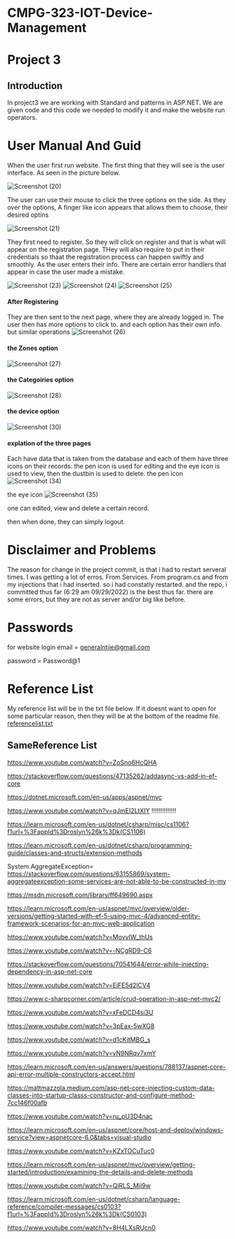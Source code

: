 # CMPG-323-IOT-Device-Management

# Project 3

## Introduction
In project3 we are working with Standard and patterns in ASP.NET.
We are given code and this code we needed to modify it and make the website run operators.


# User Manual And Guid

When the user first run website. The first thing that they will see is the user interface.
As seen in the picture below.

![Screenshot (20)](https://user-images.githubusercontent.com/73006104/192936466-111d64a1-acc9-4746-8650-bd15c576397b.png)



The user can use their mouse to click the three options on the side.
As they over the options, A finger like icon appears that allows them to choose, their desired optins


![Screenshot (21)](https://user-images.githubusercontent.com/73006104/192936423-2a02b581-48fe-4893-9f48-e25aad33c0d2.png)


They first need to register.
So they will click on register and that is what will appear on the registration page.
THey will also require to put in their credentials so thaat the registration process can happen swiftly and smoothly. 
As the user enters their info. There are certain error handlers that appear in case the user made a mistake.

![Screenshot (23)](https://user-images.githubusercontent.com/73006104/192936906-e6d0f209-edaa-4411-89b8-a824829687c9.png)
![Screenshot (24)](https://user-images.githubusercontent.com/73006104/192936932-a397a8bd-35c2-4c0f-91c3-212a8795a19d.png)
![Screenshot (25)](https://user-images.githubusercontent.com/73006104/192936942-d4668c52-5d1f-44e4-af93-3ae2c27c3cbd.png)

#### After Registering
They are then sent to the next page, where they are already logged in.
The user then has more options to click to.
and each option has their own info.
but similar operations
![Screenshot (26)](https://user-images.githubusercontent.com/73006104/192937134-9cafb56b-8881-4958-b5e5-c9db89e8b70d.png)

#### the Zones option
![Screenshot (27)](https://user-images.githubusercontent.com/73006104/192937175-e5fb567d-077b-45fe-86c8-5c6a16504b9b.png)

#### the Categoiries option
![Screenshot (28)](https://user-images.githubusercontent.com/73006104/192937201-5831cfad-77bc-41df-a7b3-330da3b16fb3.png)

#### the device option

![Screenshot (30)](https://user-images.githubusercontent.com/73006104/192937258-1e5cba99-0c8a-47f3-828c-4bc30ef00a1f.png)

#### explation of the three pages
Each have data that is taken from the database and each of them have three icons on their records.
the pen icon is used for editing and the eye icon is used to view, then the dustbin is used to delete.
the pen icon
![Screenshot (34)](https://user-images.githubusercontent.com/73006104/192937727-69d2b4b7-193c-4a58-9080-1e5b7b9d91a1.png)


the eye icon 
![Screenshot (35)](https://user-images.githubusercontent.com/73006104/192937746-8a9c20bd-0b08-48e5-8ed3-6b1c04a92ef1.png)

one can edited, view and delete a certain record.

then when done, they can simply logout.


# Disclaimer and Problems
The reason for change in the project commit, is that i had to restart serveral times. I was getting a lot of erros. From Services. From program.cs and from my injections that i had inserted. so i had constatly restarted. and the repo, i committed thus far (6:29 am 09/29/2022) is the best thus far.
there are some errors, but they are not as server and/or big like before.


# Passwords
for website login
email = generalntjie@gmail.com

password = Password@1


# Reference List
My reference list will be in the txt file below. If it doesnt want to open for some particular reason, then they will be at the bottom of the readme file.
[referencelist.txt](https://github.com/00General00/CMPG-323-IOT-Device-Management/files/9671063/referencelist.txt)




## SameReference List 

https://www.youtube.com/watch?v=ZoSno6HcQHA


https://stackoverflow.com/questions/47135262/addasync-vs-add-in-ef-core



https://dotnet.microsoft.com/en-us/apps/aspnet/mvc


https://www.youtube.com/watch?v=qJmEI2LtXIY     !!!!!!!!!!!!!!


https://learn.microsoft.com/en-us/dotnet/csharp/misc/cs1106?f1url=%3FappId%3Droslyn%26k%3Dk(CS1106)


https://learn.microsoft.com/en-us/dotnet/csharp/programming-guide/classes-and-structs/extension-methods


System.AggregateException=
https://stackoverflow.com/questions/63155869/system-aggregateexception-some-services-are-not-able-to-be-constructed-in-my


https://msdn.microsoft.com/library/ff649690.aspx


https://learn.microsoft.com/en-us/aspnet/mvc/overview/older-versions/getting-started-with-ef-5-using-mvc-4/advanced-entity-framework-scenarios-for-an-mvc-web-application


https://www.youtube.com/watch?v=MovvIW_thUs


https://www.youtube.com/watch?v=-NCgRD9-C6


https://stackoverflow.com/questions/70541644/error-while-injecting-dependency-in-asp-net-core

https://www.youtube.com/watch?v=EjFE5d2lCV4

https://www.c-sharpcorner.com/article/crud-operation-in-asp-net-mvc2/


https://www.youtube.com/watch?v=xFeDCD4si3U


https://www.youtube.com/watch?v=3pEax-5wXG8


https://www.youtube.com/watch?v=d1cKitMBG_s


https://www.youtube.com/watch?v=vN9NRqv7xmY


https://learn.microsoft.com/en-us/answers/questions/788137/aspnet-core-api-error-multiple-constructors-accept.html


https://mattmazzola.medium.com/asp-net-core-injecting-custom-data-classes-into-startup-classs-constructor-and-configure-method-7cc146f00afb

https://www.youtube.com/watch?v=ru_pU3D4nac


https://learn.microsoft.com/en-us/aspnet/core/host-and-deploy/windows-service?view=aspnetcore-6.0&tabs=visual-studio

https://www.youtube.com/watch?v=KZxTOCuTuc0


https://learn.microsoft.com/en-us/aspnet/mvc/overview/getting-started/introduction/examining-the-details-and-delete-methods

https://www.youtube.com/watch?v=QjRLS_Mii9w


https://learn.microsoft.com/en-us/dotnet/csharp/language-reference/compiler-messages/cs0103?f1url=%3FappId%3Droslyn%26k%3Dk(CS0103)

https://www.youtube.com/watch?v=8H4LXsRUcn0

